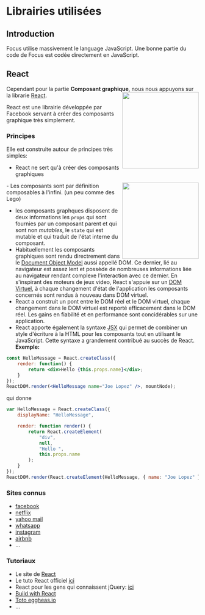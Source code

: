 # Librairies utilisées

## Introduction

Focus utilise massivement le language JavaScript. Une bonne partie du code de Focus est codée directement en JavaScript.

## React

Cependant pour la partie **Composant graphique**, nous nous appuyons sur la librarie [React](https://facebook.github.io/react/).
<img src="http://www.coderstug.org/assets/images/section-past_events/discover-react.jpg" width="200" style='float:right' />

React est une librairie développée par Facebook servant à créer des composants graphique très simplement.

### Principes

Elle est construite autour de principes très simples:
- React ne sert qu'à créer des composants graphiques
<img src="https://upload.wikimedia.org/wikipedia/commons/4/4f/Lego_Chicago_City_View_2001.jpg" width="200" style='float:right' />
- Les composants sont par définition composables à l'infini. (un peu comme des Lego)

- les composants graphques disposent de deux informations les `props` qui sont fournies par un composant parent et qui sont non _mutables_, le `state` qui est mutable et qui traduit de l'état interne du composant.
- Habituellement les composants graphiques sont rendu directrement dans le [Document Object Model](https://developer.mozilla.org/fr/docs/DOM) aussi appellé DOM. Ce dernier, lié au navigateur est assez lent et possède de nombreuses informations liée au navigateur rendant complexe l'interaction avec ce dernier. En s'inspirant des moteurs de jeux video, React s'appuie sur un [DOM Virtuel](https://facebook.github.io/react/index.html), à chaque changement d'état de l'application les composants concernés sont rendus à nouveau dans DOM virtuel.
- React a construit un pont entre le DOM réel et le DOM virtuel, chaque changement dans le DOM virtuel est reporté efficacement dans le DOM réel. Les gains en fiabilité et en performance sont concidérables sur une application.
- React apporte également la syntaxe [JSX](https://facebook.github.io/react/docs/jsx-in-depth.html) qui permet de combiner un style d'écriture à la HTML pour les composants tout en utilisant le JavaScript. Cette syntaxe a grandement contribué au succès de React.
**Exemple:**
```jsx
const HelloMessage = React.createClass({
    render: function() {
        return <div>Hello {this.props.name}</div>;
    }
});
ReactDOM.render(<HelloMessage name="Joe Lopez" />, mountNode);
```
qui donne

```javascript
var HelloMessage = React.createClass({
    displayName: "HelloMessage",

    render: function render() {
        return React.createElement(
            "div",
            null,
            "Hello ",
            this.props.name
        );
    }
});
ReactDOM.render(React.createElement(HelloMessage, { name: "Joe Lopez" }), mountNode);

```

### Sites connus

- [facebook](https://www.facebook.com/)
- [netflix](http://www.netflix.com/browse)
- [yahoo mail](http://www.netflix.com/browse)
- [whatsapp](https://www.whatsapp.com/?l=fr)
- [instagram](https://instagram.com/)
- [airbnb](https://www.airbnb.fr/)
- ...

### Tutoriaux

- Le site de [React](https://facebook.github.io/react/)
- Le tuto React officiel [ici](https://facebook.github.io/react/docs/tutorial.html)
- React pour les gens qui connaissent jQuery: [ici](http://reactfordesigners.com/labs/reactjs-introduction-for-people-who-know-just-enough-jquery-to-get-by/)
- [Build with React](http://buildwithreact.com/)
- [Toto eggheas.io](https://egghead.io/series/react-fundamentals)
- ...
